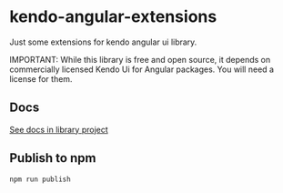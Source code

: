 # kendo-angular-extensions
Just some extensions for kendo angular ui library.

IMPORTANT: While this library is free and open source, it depends on commercially licensed Kendo Ui for Angular packages. You will need a license for them.

## Docs

[See docs in library project](projects/kendo-angular-extensions/src/README.md)

## Publish to npm

    npm run publish